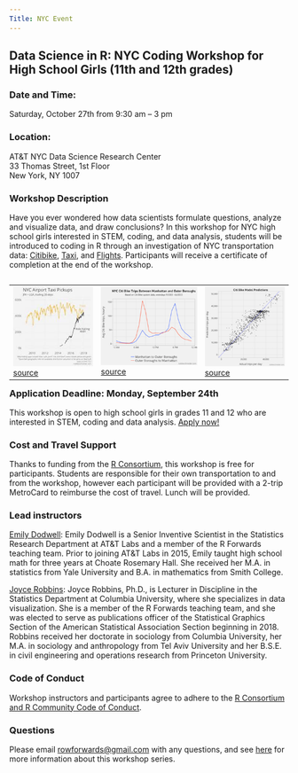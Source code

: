 ```yaml
---
Title: NYC Event
---
```


## Data Science in R: NYC Coding Workshop for High School Girls (11th and 12th grades)

### Date and Time: 
Saturday, October 27th from 9:30 am – 3 pm

### Location:
AT&T NYC Data Science Research Center  
33 Thomas Street, 1st Floor  
New York, NY  1007

### Workshop Description

Have you ever wondered how data scientists formulate questions, analyze and visualize data, and draw conclusions?  In this workshop for NYC high school girls interested in STEM, coding, and data analysis, students will be introduced to coding in R through an investigation of NYC transportation data: [Citibike](https://www.citibikenyc.com/system-data), [Taxi](http://www.nyc.gov/html/tlc/html/about/trip_record_data.shtml), and [Flights](https://cran.r-project.org/web/packages/nycflights13/nycflights13.pdf).  Participants will receive a certificate of completion at the end of the workshop.

<table align = "left">
  <tr>
    <td>
      <img src = "https://github.com/forwards/website_source/blob/update-edu/content/edu/images/airport.jpeg?raw=true"><br>
      <a href = "http://toddwschneider.com/posts/analyzing-1-1-billion-nyc-taxi-and-uber-trips-with-a-vengeance/">source</a>
    </td>
    <td>
      <img src = "https://github.com/forwards/website_source/blob/update-edu/content/edu/images/manhattan_vs_outer_boroughs.png?raw=true"><br>
      <a href = "http://toddwschneider.com/posts/a-tale-of-twenty-two-million-citi-bikes-analyzing-the-nyc-bike-share-system/">source</a>
    </td>
    <td>
      <img src = "https://github.com/forwards/website_source/blob/update-edu/content/edu/images/model_results_scatterplot.png?raw=true"><br>
      <a href = "http://toddwschneider.com/posts/a-tale-of-twenty-two-million-citi-bikes-analyzing-the-nyc-bike-share-system/">source</a>
    </td>
  </tr>
</table>  

### Application Deadline: Monday, September 24th
This workshop is open to high school girls in grades 11 and 12 who are interested in STEM, coding and data analysis.  [Apply now!](https://docs.google.com/forms/d/e/1FAIpQLSf5ECXBTvmV2YU5Z6tnfn6LzZzqCEJ2Sg6SiylER9HlXAHJpw/viewform?usp=sf_link)

### Cost and Travel Support
Thanks to funding from the [R Consortium](https://www.r-consortium.org/), this workshop is free for participants.  Students are responsible for their own transportation to and from the workshop, however each participant will be provided with a 2-trip MetroCard to reimburse the cost of travel.  Lunch will be provided.  

### Lead instructors

[Emily Dodwell](https://www.linkedin.com/in/emdodwell): Emily Dodwell is a Senior Inventive Scientist in the Statistics Research Department at AT&T Labs and a member of the R Forwards teaching team.  Prior to joining AT&T Labs in 2015, Emily taught high school math for three years at Choate Rosemary Hall. She received her M.A. in statistics from Yale University and B.A. in mathematics from Smith College.

[Joyce Robbins](http://www.joyce-robbins.com/about/): Joyce Robbins, Ph.D., is Lecturer in Discipline in the Statistics Department at Columbia University, where she specializes in data visualization. She is a member of the R Forwards teaching team, and she was elected to serve as publications officer of the Statistical Graphics Section of the American Statistical Association Section beginning in 2018. Robbins received her doctorate in sociology from Columbia University, her M.A. in sociology and anthropology from Tel Aviv University and her B.S.E. in civil engineering and operations research from Princeton University.

### Code of Conduct

Workshop instructors and participants agree to adhere to the [R Consortium and R Community Code of Conduct](https://wiki.r-consortium.org/view/R_Consortium_and_the_R_Community_Code_of_Conduct).

### Questions

Please email rowforwards@gmail.com with any questions, and see [here](http://forwards.github.io/edu/) for more information about this workshop series.
